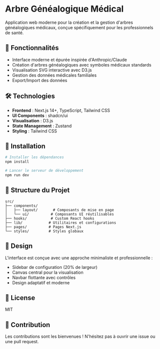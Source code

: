 # Arbre Généalogique Médical

Application web moderne pour la création et la gestion d'arbres généalogiques médicaux, conçue spécifiquement pour les professionnels de santé.

## 🎯 Fonctionnalités

- Interface moderne et épurée inspirée d'Anthropic/Claude
- Création d'arbres généalogiques avec symboles médicaux standards
- Visualisation SVG interactive avec D3.js
- Gestion des données médicales familiales
- Export/Import des données

## 🛠️ Technologies

- **Frontend** : Next.js 14+, TypeScript, Tailwind CSS
- **UI Components** : shadcn/ui
- **Visualisation** : D3.js
- **State Management** : Zustand
- **Styling** : Tailwind CSS

## 🚀 Installation

```bash
# Installer les dépendances
npm install

# Lancer le serveur de développement
npm run dev
```

## 📝 Structure du Projet

```
src/
├── components/
│   ├── layout/       # Composants de mise en page
│   └── ui/          # Composants UI réutilisables
├── hooks/           # Custom React hooks
├── lib/            # Utilitaires et configurations
├── pages/          # Pages Next.js
└── styles/         # Styles globaux
```

## 🎨 Design

L'interface est conçue avec une approche minimaliste et professionnelle :
- Sidebar de configuration (20% de largeur)
- Canvas central pour la visualisation
- Navbar flottante avec contrôles
- Design adaptatif et moderne

## 📄 License

MIT

## 🤝 Contribution

Les contributions sont les bienvenues ! N'hésitez pas à ouvrir une issue ou une pull request.
